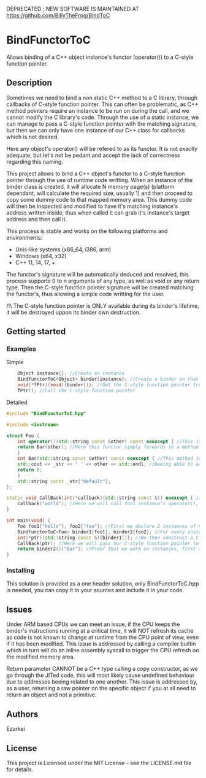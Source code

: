 DEPRECATED ; NEW SOFTWARE IS MAINTAINED AT https://github.com/BillyTheFrog/BindToC

# BindFunctorToC

Allows binding of a C++ object instance's functor (operator()) to a C-style function pointer.

## Description

Sometimes we need to bind a non static C++ method to a C library, through callbacks of C-style function pointer.
This can often be problematic, as C++ method pointers require an instance to be run on during the call, and we cannot modify the C library's code.
Through the use of a static instance, we can manage to pass a C-style function pointer with the matching signature, but then we can only have one instance of our C++ class for callbacks which is not desired.

Here any object's operator() will be refered to as its functor. It is not exactly adequate, but let's not be pedant and accept the lack of correctness regarding this naming.

This project allows to bind a C++ object's functor to a C-style function pointer through the use of runtime code writting.
When an instance of the binder class is created, it will allocate N memory page(s) (platform dependant, will calculate the required size, usually 1) and then proceed to copy some dummy code to that mapped memory area.
This dummy code will then be inspected and modified to have it's matching instance's address written inside, thus when called it can grab it's instance's target address and then call it.

This process is stable and works on the following platforms and environments:
- Unis-like systems (x86_64, i386, arm)
- Windows (x64, x32)
- C++ 11, 14, 17, +

The functor's signature will be automatically deduced and resolved, this process supports 0 to n arguments of any type, as well as void or any return type.
Then the C-style function pointer signature will be created matching the functor's, thus allowing a simple code writting for the user.

/!\ The C-style function pointer is ONLY available during its binder's lifetime, it will be destroyed uppon its binder own destruction.

## Getting started

### Examples

Simple
```cpp
    Object instance{}; //Create an instance
    BindFunctorToC<Object> binder{instance}; //Create a binder on that instance
    void(*fPtr)(void){binder()}; //Get the C-style function pointer from the binder, here the signature is void(*)(void)
    fPtr(); //Call the C-style function pointer
```

Detailed
```cpp
#include "BindFunctorToC.hpp"

#include <iostream>

struct Foo {
    int operator()(std::string const &other) const noexcept { //This is our functor, the "entry point" to our object from the C-style function pointer call
	return Bar(other); //Here this functor simply forwards to a method
    }
    int Bar(std::string const &other) const noexcept { //This method is non-static and will use an object's member: _str
	std::cout << _str << ' ' << other << std::endl; //Beeing able to access _str here clearly shows that it's not a trick, we have a direct access to 'this'
	return 0;
    }
    std::string const _str{"default"};
};

static void CallBack(int(*callback)(std::string const &)) noexcept { //This is the kind of use case we want to be able to accomplish, a simple C-style function pointer is passed as parameter but it will effectively call a non-static method on an object
    callback("world"); //Here we will call foo1 instance's operator(), hence foo1's 'Bar' method
}

int main(void) {
    Foo foo1{"hello"}, foo2{"foo"}; //First we declare 2 instances of Foo, with 2 different member values so we can distinguish them well
    BindFunctorToC<Foo> binder1{foo1}, binder2{foo2}; //For every instance a binder is needed
    int(*ptr)(std::string const &){binder1()}; //We then construct a C-style function pointer with Foo's operator() signature and initialize it to binder1 function by calling binder1's operator()
    CallBack(ptr); //Here we will pass our C-style function pointer to the C api which may need it as a callback
    return binder2()("bar"); //Proof that we work on instances, first the operator() will get the C-style function pointer, then we call it and return its value to show the signatures deduction works
}
```

### Installing

This solution is provided as a one header solution, only BindFunctorToC.hpp is needed, you can copy it to your sources and include it in your code.

## Issues

Under ARM based CPUs we can meet an issue, if the CPU keeps the binder's instructions running at a critical time, it will NOT refresh its cache as code is not known to change at runtime from the CPU point of view, even if it has been modified.
This issue is addressed by calling a compiler builtin which in turn will do an inline assembly syscall to trigger the CPU refresh on the modified memory area.

Return parameter CANNOT be a C++ type calling a copy constructor, as we go through the JITed code, this will most likely cause undefined behaviour due to addresses beeing related to one another.
This issue is addressed by, as a user, returning a raw pointer on the specific object if you at all need to return an object and not a primitive.

## Authors

Ezarkei

## License

This project is Licensed under the MIT License - see the LICENSE.md file for details.
